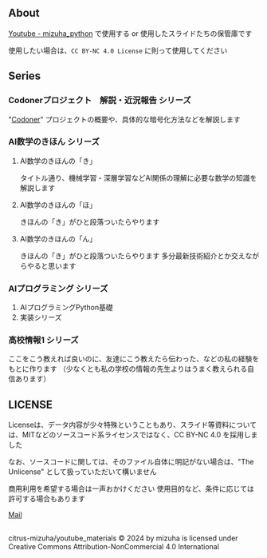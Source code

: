 ## About
[Youtube - mizuha_python](https://www.youtube.com/@mizuha_python) で使用する or 使用したスライドたちの保管庫です

使用したい場合は、`CC BY-NC 4.0 License` に則って使用してください

## Series
### Codonerプロジェクト　解説・近況報告 シリーズ
"[Codoner](https://github.com/citrus-mizuha/Codoner)" プロジェクトの概要や、具体的な暗号化方法などを解説します

### AI数学のきほん シリーズ

1. AI数学のきほんの「き」

   タイトル通り、機械学習・深層学習などAI関係の理解に必要な数学の知識を解説します
3. AI数学のきほんの「ほ」

   きほんの「き」がひと段落ついたらやります
5. AI数学のきほんの「ん」

   きほんの「き」がひと段落ついたらやります
   多分最新技術紹介とか交えながらやると思います
### AIプログラミング シリーズ
1. AIプログラミングPython基礎
2. 実装シリーズ

### 高校情報1 シリーズ
ここをこう教えれば良いのに、友達にこう教えたら伝わった、などの私の経験をもとに作ります
（少なくとも私の学校の情報の先生よりはうまく教えられる自信あります）


## LICENSE

Licenseは、データ内容が少々特殊ということもあり、スライド等資料については、MITなどのソースコード系ライセンスではなく、CC BY-NC 4.0 を採用しました

なお、ソースコードに関しては、そのファイル自体に明記がない場合は、"The Unlicense" として扱っていただいて構いません

商用利用を希望する場合は一声おかけください
使用目的など、条件に応じては許可する場合もあります

[Mail](mailto:citrus.mizuha@outlook.jp)


##
citrus-mizuha/youtube_materials © 2024 by mizuha is licensed under Creative Commons Attribution-NonCommercial 4.0 International 
